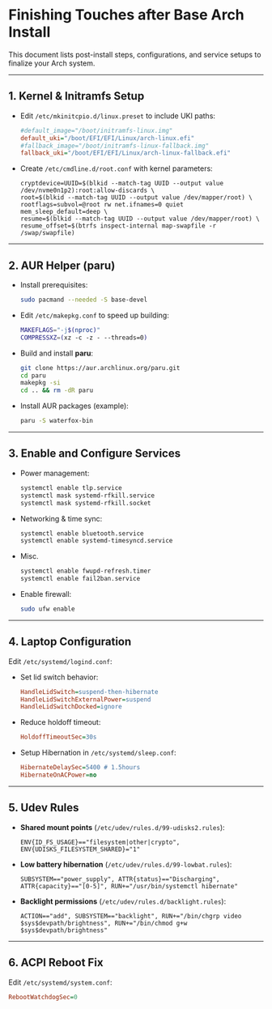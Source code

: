 # Finishing Touches after Base Arch Install

This document lists post-install steps, configurations, and service setups to finalize your Arch system.

---

## 1. Kernel & Initramfs Setup

- Edit `/etc/mkinitcpio.d/linux.preset` to include UKI paths:
  ```ini
  #default_image="/boot/initramfs-linux.img"
  default_uki="/boot/EFI/EFI/Linux/arch-linux.efi"
  #fallback_image="/boot/initramfs-linux-fallback.img"
  fallback_uki="/boot/EFI/EFI/Linux/arch-linux-fallback.efi"
  ```
- Create `/etc/cmdline.d/root.conf` with kernel parameters:
  ```text
  cryptdevice=UUID=$(blkid --match-tag UUID --output value /dev/nvme0n1p2):root:allow-discards \
  root=$(blkid --match-tag UUID --output value /dev/mapper/root) \
  rootflags=subvol=@root rw net.ifnames=0 quiet mem_sleep_default=deep \
  resume=$(blkid --match-tag UUID --output value /dev/mapper/root) \
  resume_offset=$(btrfs inspect-internal map-swapfile -r /swap/swapfile)
  ```

---

## 2. AUR Helper (paru)

- Install prerequisites:
  ```bash
  sudo pacmand --needed -S base-devel
  ```
- Edit `/etc/makepkg.conf` to speed up building:
  ```bash
  MAKEFLAGS="-j$(nproc)"
  COMPRESSXZ=(xz -c -z - --threads=0)
  ```
- Build and install **paru**:
  ```bash
  git clone https://aur.archlinux.org/paru.git
  cd paru
  makepkg -si
  cd .. && rm -dR paru
  ```
- Install AUR packages (example):
  ```bash
  paru -S waterfox-bin
  ```

---

## 3. Enable and Configure Services

- Power management:
  ```bash
  systemctl enable tlp.service
  systemctl mask systemd-rfkill.service
  systemctl mask systemd-rfkill.socket
  ```
- Networking & time sync:
  ```bash
  systemctl enable bluetooth.service
  systemctl enable systemd-timesyncd.service
  ```
- Misc.
  ```bash
  systemctl enable fwupd-refresh.timer
  systemctl enable fail2ban.service
  ```
- Enable firewall:
  ```bash
  sudo ufw enable
  ```

---

## 4. Laptop Configuration

Edit `/etc/systemd/logind.conf`:

- Set lid switch behavior:

  ```ini
  HandleLidSwitch=suspend-then-hibernate
  HandleLidSwitchExternalPower=suspend
  HandleLidSwitchDocked=ignore
  ```

- Reduce holdoff timeout:

  ```ini
  HoldoffTimeoutSec=30s
  ```

- Setup Hibernation in `/etc/systemd/sleep.conf`:

  ```ini
  HibernateDelaySec=5400 # 1.5hours
  HibernateOnACPower=no
  ```

---

## 5. Udev Rules

- **Shared mount points** (`/etc/udev/rules.d/99-udisks2.rules`):

  ```text
  ENV{ID_FS_USAGE}=="filesystem|other|crypto", ENV{UDISKS_FILESYSTEM_SHARED}="1"
  ```

- **Low battery hibernation** (`/etc/udev/rules.d/99-lowbat.rules`):

  ```text
  SUBSYSTEM=="power_supply", ATTR{status}=="Discharging", ATTR{capacity}=="[0-5]", RUN+="/usr/bin/systemctl hibernate"
  ```

- **Backlight permissions** (`/etc/udev/rules.d/backlight.rules`):

  ```text
  ACTION=="add", SUBSYSTEM=="backlight", RUN+="/bin/chgrp video $sys$devpath/brightness", RUN+="/bin/chmod g+w $sys$devpath/brightness"
  ```

---

## 6. ACPI Reboot Fix

Edit `/etc/systemd/system.conf`:

```ini
RebootWatchdogSec=0
```
